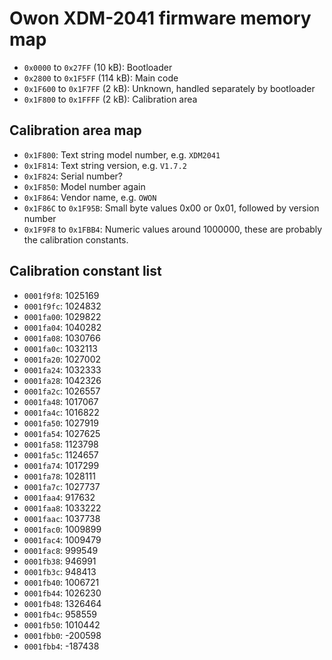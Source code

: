 Owon XDM-2041 firmware memory map
=================================

* `0x0000` to `0x27FF` (10 kB): Bootloader
* `0x2800` to `0x1F5FF` (114 kB): Main code
* `0x1F600` to `0x1F7FF` (2 kB): Unknown, handled separately by bootloader
* `0x1F800` to `0x1FFFF` (2 kB): Calibration area

Calibration area map
--------------------

* `0x1F800`: Text string model number, e.g. `XDM2041`
* `0x1F814`: Text string version, e.g. `V1.7.2`
* `0x1F824`: Serial number?
* `0x1F850`: Model number again
* `0x1F864`: Vendor name, e.g. `OWON`
* `0x1F86C` to `0x1F95B`: Small byte values 0x00 or 0x01, followed by version number
* `0x1F9F8` to `0x1FBB4`: Numeric values around 1000000, these are probably the calibration constants.

Calibration constant list
-------------------------
* `0001f9f8`: 1025169 
* `0001f9fc`: 1024832 
* `0001fa00`: 1029822 
* `0001fa04`: 1040282 
* `0001fa08`: 1030766 
* `0001fa0c`: 1032113 
* `0001fa20`: 1027002 
* `0001fa24`: 1032333 
* `0001fa28`: 1042326 
* `0001fa2c`: 1026557 
* `0001fa48`: 1017067 
* `0001fa4c`: 1016822 
* `0001fa50`: 1027919 
* `0001fa54`: 1027625 
* `0001fa58`: 1123798 
* `0001fa5c`: 1124657 
* `0001fa74`: 1017299 
* `0001fa78`: 1028111 
* `0001fa7c`: 1027737 
* `0001faa4`: 917632 
* `0001faa8`: 1033222 
* `0001faac`: 1037738 
* `0001fac0`: 1009899 
* `0001fac4`: 1009479 
* `0001fac8`: 999549 
* `0001fb38`: 946991 
* `0001fb3c`: 948413 
* `0001fb40`: 1006721 
* `0001fb44`: 1026230 
* `0001fb48`: 1326464 
* `0001fb4c`: 958559 
* `0001fb50`: 1010442 
* `0001fbb0`: -200598 
* `0001fbb4`: -187438 

